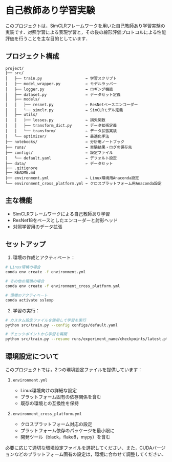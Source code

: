 # 自己教師あり学習実験

このプロジェクトは，SimCLRフレームワークを用いた自己教師あり学習実験の実装です．対照学習による表現学習と，その後の線形評価プロトコルによる性能評価を行うことを主な目的としています．

## プロジェクト構成

```
project/
├── src/
│   ├── train.py                   ← 学習スクリプト
│   ├── model_wrapper.py           ← モデルラッパー
│   ├── logger.py                  ← ロギング機能
│   ├── dataset.py                 ← データセット定義
│   ├── models/
│   │   ├── resnet.py              ← ResNetベースエンコーダー
│   │   └── simclr.py              ← SimCLRモデル定義
│   ├── utils/
│   │   ├── losses.py              ← 損失関数
│   │   ├── transform_dict.py      ← データ拡張定義
│   │   └── transform/             ← データ拡張実装
│   └── optimizer/                 ← 最適化手法
├── notebooks/                     ← 分析用ノートブック
├── runs/                          ← 実験結果・ログの保存先
├── configs/                       ← 設定ファイル
│   └── default.yaml               ← デフォルト設定
├── data/                          ← データセット
├── .gitignore
├── README.md
├── environment.yml                ← Linux環境用Anaconda設定
└── environment_cross_platform.yml ← クロスプラットフォーム用Anaconda設定
```

## 主な機能

- SimCLRフレームワークによる自己教師あり学習
- ResNet18をベースとしたエンコーダーと射影ヘッド
- 対照学習用のデータ拡張

## セットアップ

1. 環境の作成とアクティベート：
```bash
# Linux環境の場合
conda env create -f environment.yml

# その他の環境の場合
conda env create -f environment_cross_platform.yml

# 環境のアクティベート
conda activate sslexp
```

2. 学習の実行：
```bash
# カスタム設定ファイルを使用して学習を実行
python src/train.py --config configs/default.yaml

# チェックポイントから学習を再開
python src/train.py --resume runs/experiment_name/checkpoints/latest.pth
```

## 環境設定について

このプロジェクトでは，2つの環境設定ファイルを提供しています：

1. `environment.yml`
   - Linux環境向けの詳細な設定
   - プラットフォーム固有の依存関係を含む
   - 既存の環境との互換性を保持

2. `environment_cross_platform.yml`
   - クロスプラットフォーム対応の設定
   - プラットフォーム依存のパッケージを最小限に
   - 開発ツール（black，flake8，mypy）を含む

必要に応じて適切な環境設定ファイルを選択してください．また，CUDAバージョンなどのプラットフォーム固有の設定は，環境に合わせて調整してください．